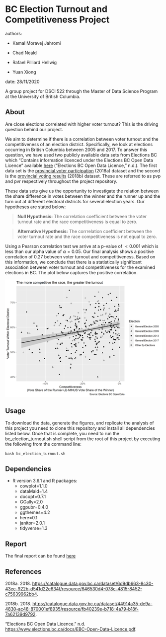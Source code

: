 BC Election Turnout and Competitiveness Project
===============================================

authors:

-   Kamal Moravej Jahromi

-   Chad Neald

-   Rafael Pilliard Hellwig

-   Yuan Xiong

date: 28/11/2020

A group project for DSCI 522 through the Master of Data Science Program
at the University of British Columbia.

About
-----

Are close elections correlated with higher voter turnout? This is the
driving question behind our project.

We aim to determine if there is a correlation between voter turnout and
the competitiveness of an election district. Specifically, we look at
elections occurring in British Columbia between 2005 and 2017. To answer
this question, we have used two publicly available data sets from
Elections BC which “Contains information licenced under the Elections BC
Open Data Licence” available
[here](https://www.elections.bc.ca/docs/EBC-Open-Data-Licence.pdf)
(“Elections BC Open Data Licence,” n.d.). The first data set is the
[provincial voter
participation](https://catalogue.data.gov.bc.ca/dataset/6d9db663-8c30-43ec-922b-d541d22e634f/resource/646530d4-078c-4815-8452-c75639962bb4)
(2018a) dataset and the second is the [provincial voting
results](https://catalogue.data.gov.bc.ca/dataset/44914a35-de9a-4830-ac48-870001ef8935/resource/fb40239e-b718-4a79-b18f-7a62139d9792)
(2018b) dataset. These are referred to as pvp and pvr respectively
throughout the project repository.

These data sets give us the opportunity to investigate the relation
between the share difference in votes between the winner and the runner
up and the turn out at different electoral districts for several
election years. Our hypotheses are stated below:

> **Null Hypothesis:** The correlation coefficient between the voter
> turnout rate and the race competitiveness is equal to zero.

> **Alternative Hypothesis:** The corrrelation coefficient between the
> voter turnout rate and the race competitiveness is not equal to zero.

Using a Pearson correlation test we arrive at a p-value of  &lt; 0.001
which is less than our alpha value of *α* = 0.05. Our final analysis
shows a positive correlation of 0.27 between voter turnout and
competitiveness. Based on this information, we conclude that there is a
statistically significant association between voter turnout and
competitiveness for the examined elections in BC. The plot below
captures the positive correlation.

![](doc/images/scatter_plot.png)

Usage
-----

To download the data, generate the figures, and replicate the analysis
of this project you need to clone this repository and install all
dependencies listed below. Once that is complete, you need to run the
bc\_election\_turnout.sh shell script from the root of this project by
executing the following from the command line:

    bash bc_election_turnout.sh

Dependencies
------------

-   R version 3.6.1 and R packages:
    -   cowplot=1.1.0
    -   dataMaid=1.4
    -   docopt=0.7.1
    -   GGally=2.0
    -   ggpubr=0.4.0
    -   ggthemes=4.2
    -   here=0.1
    -   janitor=2.0.1
    -   tidyverse=1.3

Report
------

The final report can be found [here](doc/bc_election_turnout_report.md)

References
----------

2018a. 2018.
<https://catalogue.data.gov.bc.ca/dataset/6d9db663-8c30-43ec-922b-d541d22e634f/resource/646530d4-078c-4815-8452-c75639962bb4>.

2018b. 2018.
<https://catalogue.data.gov.bc.ca/dataset/44914a35-de9a-4830-ac48-870001ef8935/resource/fb40239e-b718-4a79-b18f-7a62139d9792>.

“Elections BC Open Data Licence.” n.d.
<https://www.elections.bc.ca/docs/EBC-Open-Data-Licence.pdf>.
